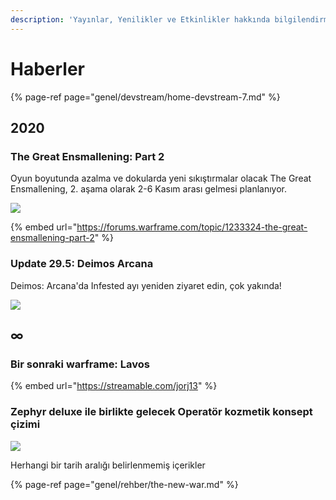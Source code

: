 ```yaml
---
description: 'Yayınlar, Yenilikler ve Etkinlikler hakkında bilgilendirme'
---
```


# Haberler

{% page-ref page="genel/devstream/home-devstream-7.md" %}

## 2020

### The Great Ensmallening: Part 2

Oyun boyutunda azalma ve dokularda yeni sıkıştırmalar olacak The Great Ensmallening, 2. aşama olarak 2-6 Kasım arası gelmesi planlanıyor.

![](https://content.invisioncic.com/Mwarframe/monthly_2020_10/LookAtGun.jpg.6a7d417371da25baea4008431a1d2a9f.jpg)

{% embed url="https://forums.warframe.com/topic/1233324-the-great-ensmallening-part-2" %}

### Update 29.5: Deimos Arcana

Deimos: Arcana'da Infested ayı yeniden ziyaret edin, çok yakında!

![](https://cdn-w1.gitlab.io/s-1/2020/10/11/Ej607cdWAAE7hA9.jpg)

## ∞

### Bir sonraki warframe: Lavos

{% embed url="https://streamable.com/jorj13" %}

### Zephyr deluxe ile birlikte gelecek Operatör kozmetik konsept çizimi

![](https://n9e5v4d8.ssl.hwcdn.net/uploads/5dbd305e07bb3c52a31ca91e39b212b0.jpg)

Herhangi bir tarih aralığı belirlenmemiş içerikler

{% page-ref page="genel/rehber/the-new-war.md" %}

